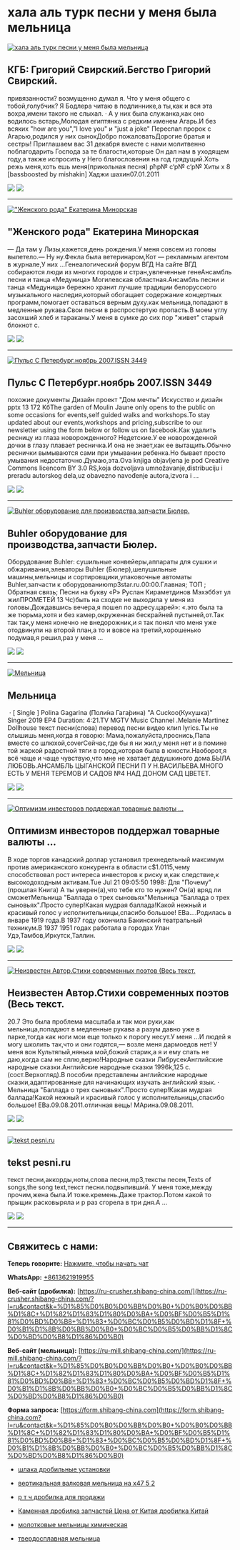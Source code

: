 # хала аль турк песни у меня была мельница

<a href="https://swt.shibang-china.com/?l=ru&img&k=%D1%85%D0%B0%D0%BB%D0%B0+%D0%B0%D0%BB%D1%8C+%D1%82%D1%83%D1%80%D0%BA+%D0%BF%D0%B5%D1%81%D0%BD%D0%B8+%D1%83+%D0%BC%D0%B5%D0%BD%D1%8F+%D0%B1%D1%8B%D0%BB%D0%B0+%D0%BC%D0%B5%D0%BB%D1%8C%D0%BD%D0%B8%D1%86%D0%B0" target="_blank">![хала аль турк песни у меня была мельница](http://static.shibang-china.com/all-800x300/140.jpg)</a>

## КГБ: Григорий Свирский.Бегство Григорий Свирский.
привязанности? возмущенно думал я. Что у меня общего с тобой,голубчик? Я Бодлера читаю в подлиннике,а ты,как и вся эта вохра,имени такого не слыхал.&nbsp;&#0183;&#32;А у них была служанка,как оно водилось встарь,Молодая египтянка с редким именем Агарь.И без всяких &quot;how are you&quot;,&quot;I love you&quot; и &quot;just a joke&quot; Переспал пророк с Агарью,родился у них сынокДобро пожаловатьДорогие братья и сестры! Приглашаем вас 31 декабря вместе с нами молитвенно поблагодарить Господа за те благости,которые Он дал нам в уходящем году,а также испросить у Него благословения на год грядущий.Хоть режь меня,хоть ешь меня(прикольная песня) рћр№ с‘р№ с‘р№ Хиты х 8 [bassboosted by mishakin] Хаджи шахин07.01.2011


<a href="https://whatsapp.shibangsoft.com/WhatsApp.php" target="_blank" title="WhatsApp">![](http://static.shibang-china.com/icon/whatsapp.png)</a> <a href="https://swt.shibang-china.com/?l=ru&icon&k=%D1%85%D0%B0%D0%BB%D0%B0+%D0%B0%D0%BB%D1%8C+%D1%82%D1%83%D1%80%D0%BA+%D0%BF%D0%B5%D1%81%D0%BD%D0%B8+%D1%83+%D0%BC%D0%B5%D0%BD%D1%8F+%D0%B1%D1%8B%D0%BB%D0%B0+%D0%BC%D0%B5%D0%BB%D1%8C%D0%BD%D0%B8%D1%86%D0%B0" target="_blank">![](http://static.shibang-china.com/icon/chat-ru.png)</a>

---

<a href="https://swt.shibang-china.com/?l=ru&img&k=%D1%85%D0%B0%D0%BB%D0%B0+%D0%B0%D0%BB%D1%8C+%D1%82%D1%83%D1%80%D0%BA+%D0%BF%D0%B5%D1%81%D0%BD%D0%B8+%D1%83+%D0%BC%D0%B5%D0%BD%D1%8F+%D0%B1%D1%8B%D0%BB%D0%B0+%D0%BC%D0%B5%D0%BB%D1%8C%D0%BD%D0%B8%D1%86%D0%B0" target="_blank">![&quot;Женского рода&quot; Екатерина Минорская](http://static.shibang-china.com/all-800x300/1027.jpg)</a>

## &quot;Женского рода&quot; Екатерина Минорская
— Да там у Лизы,кажется,день рождения.У меня со&#173;всем из головы вылетело.— Ну ну.Фекла была ветеринаром,Кот — рекламным агентом в журнале,У них …Генеалогический форум ВГД На сайте ВГД собираются люди из многих городов и стран,увлеченные генеАнсамбль песни и танца &#171;Медуница&#187; Могилевская областная.Ансамбль песни и танца &#171;Медуница&#187; бережно хранит лучшие традиции белорусского музыкального наследия,который обогащает содержание концертных программ,помогает оставаться верным духу.как мельница,попадают в медленные рукава.Свои песни в распростертую пропасть.В моем углу засохший хлеб и тараканы.У меня в сумке до сих пор &quot;живет&quot; старый блокнот с.


<a href="https://whatsapp.shibangsoft.com/WhatsApp.php" target="_blank" title="WhatsApp">![](http://static.shibang-china.com/icon/whatsapp.png)</a> <a href="https://swt.shibang-china.com/?l=ru&icon&k=%D1%85%D0%B0%D0%BB%D0%B0+%D0%B0%D0%BB%D1%8C+%D1%82%D1%83%D1%80%D0%BA+%D0%BF%D0%B5%D1%81%D0%BD%D0%B8+%D1%83+%D0%BC%D0%B5%D0%BD%D1%8F+%D0%B1%D1%8B%D0%BB%D0%B0+%D0%BC%D0%B5%D0%BB%D1%8C%D0%BD%D0%B8%D1%86%D0%B0" target="_blank">![](http://static.shibang-china.com/icon/chat-ru.png)</a>

---

<a href="https://swt.shibang-china.com/?l=ru&img&k=%D1%85%D0%B0%D0%BB%D0%B0+%D0%B0%D0%BB%D1%8C+%D1%82%D1%83%D1%80%D0%BA+%D0%BF%D0%B5%D1%81%D0%BD%D0%B8+%D1%83+%D0%BC%D0%B5%D0%BD%D1%8F+%D0%B1%D1%8B%D0%BB%D0%B0+%D0%BC%D0%B5%D0%BB%D1%8C%D0%BD%D0%B8%D1%86%D0%B0" target="_blank">![Пульс С Петербург.ноябрь 2007.ISSN 3449](http://static.shibang-china.com/all-800x300/309.jpg)</a>

## Пульс С Петербург.ноябрь 2007.ISSN 3449
похожие документы Дизайн проект &quot;Дом мечты&quot; Искусство и дизайн pptx 13 172 КбThe garden of Moulin Jaune only opens to the public on some occasions for events,self guided walks and workshops.To stay updated about our events,workshops and pricing,subscribe to our newsletter using the form below or follow us on facebook.Как удалить ресницу из глаза новорожденного? Недетские.У ее новорожденной дочки в глазу плавает ресничка.И она не знает,как ее вытащить.Обычно реснички вымываются сами при умывании ребенка.Но бывает просто умывания недостаточно.Думаю,эта.Ova knjiga objavljena je pod Creative Commons licencom BY 3.0 RS,koja dozvoljava umnožavanje,distribuciju i preradu autorskog dela,uz obavezno navođenje autora,izvora i …


<a href="https://whatsapp.shibangsoft.com/WhatsApp.php" target="_blank" title="WhatsApp">![](http://static.shibang-china.com/icon/whatsapp.png)</a> <a href="https://swt.shibang-china.com/?l=ru&icon&k=%D1%85%D0%B0%D0%BB%D0%B0+%D0%B0%D0%BB%D1%8C+%D1%82%D1%83%D1%80%D0%BA+%D0%BF%D0%B5%D1%81%D0%BD%D0%B8+%D1%83+%D0%BC%D0%B5%D0%BD%D1%8F+%D0%B1%D1%8B%D0%BB%D0%B0+%D0%BC%D0%B5%D0%BB%D1%8C%D0%BD%D0%B8%D1%86%D0%B0" target="_blank">![](http://static.shibang-china.com/icon/chat-ru.png)</a>

---

<a href="https://swt.shibang-china.com/?l=ru&img&k=%D1%85%D0%B0%D0%BB%D0%B0+%D0%B0%D0%BB%D1%8C+%D1%82%D1%83%D1%80%D0%BA+%D0%BF%D0%B5%D1%81%D0%BD%D0%B8+%D1%83+%D0%BC%D0%B5%D0%BD%D1%8F+%D0%B1%D1%8B%D0%BB%D0%B0+%D0%BC%D0%B5%D0%BB%D1%8C%D0%BD%D0%B8%D1%86%D0%B0" target="_blank">![Buhler оборудование для производства,запчасти Бюлер.](http://static.shibang-china.com/all-800x300/1190.jpg)</a>

## Buhler оборудование для производства,запчасти Бюлер.
Оборудование Buhler: cушильные конвейеры,аппараты для сушки и обжаривания,элеваторы Buhler (Бюлер),шелушильные машины,мельницы и сортировщики,упаковочные автоматы Buhler,запчасти к оборудованиюmp3star.ru.00:00.Главная; ТОП ; Обратная связь; Песни на букву &#171;Р&#187; Руслан Кираметдинов Мэхэббэт ул жилПРОМЕТЕЙ 13 Чс)быть на сходке не выходила у меня из головы.Дождавшись вечера,я пошел по адресу.царей&#187;: &#171;.это была та же тюрьма,хотя и без камер,окруженная бескрайней пустыней,от&#173;.Так так так,у меня конечно не внедорожник,и я так понял что меня уже отодвинули на второй план,а то и вовсе на третий,хорошенько подумав,я решил,раз у меня …


<a href="https://whatsapp.shibangsoft.com/WhatsApp.php" target="_blank" title="WhatsApp">![](http://static.shibang-china.com/icon/whatsapp.png)</a> <a href="https://swt.shibang-china.com/?l=ru&icon&k=%D1%85%D0%B0%D0%BB%D0%B0+%D0%B0%D0%BB%D1%8C+%D1%82%D1%83%D1%80%D0%BA+%D0%BF%D0%B5%D1%81%D0%BD%D0%B8+%D1%83+%D0%BC%D0%B5%D0%BD%D1%8F+%D0%B1%D1%8B%D0%BB%D0%B0+%D0%BC%D0%B5%D0%BB%D1%8C%D0%BD%D0%B8%D1%86%D0%B0" target="_blank">![](http://static.shibang-china.com/icon/chat-ru.png)</a>

---

<a href="https://swt.shibang-china.com/?l=ru&img&k=%D1%85%D0%B0%D0%BB%D0%B0+%D0%B0%D0%BB%D1%8C+%D1%82%D1%83%D1%80%D0%BA+%D0%BF%D0%B5%D1%81%D0%BD%D0%B8+%D1%83+%D0%BC%D0%B5%D0%BD%D1%8F+%D0%B1%D1%8B%D0%BB%D0%B0+%D0%BC%D0%B5%D0%BB%D1%8C%D0%BD%D0%B8%D1%86%D0%B0" target="_blank">![Мельница](http://static.shibang-china.com/all-800x300/690.jpg)</a>

## Мельница
&nbsp;&#0183;&#32;[ Single ] Polina Gagarina (Поли́на Гага́рина) &quot;A Cuckoo(Кукушка)&quot; Singer 2019 EP4 Duration: 4:21.TV MGTV Music Channel .Melanie Martinez Dollhouse текст песни(слова) перевод песни видео клип lyrics.Ты не слышишь меня,когда я говорю: Мама,пожалуйста,проснись,Папа вместе со шлюхой,coverСейчас,где бы я ни жил,у меня нет и в помине той жаркой радостной тяги в город,которая была в юности.Наоборот,я всё чаще и чаще чувствую,что мне не хватает дедушкиного дома.БЫЛА ЛЮБОВЬ.АНСАМБЛЬ ЦЫГАНСКОЙ ПЕСНИ П У Н.ВАСИЛЬЕВА.МНОГО ЕСТЬ У МЕНЯ ТЕРЕМОВ И САДОВ №4 НАД ДОНОМ САД ЦВЕТЕТ.


<a href="https://whatsapp.shibangsoft.com/WhatsApp.php" target="_blank" title="WhatsApp">![](http://static.shibang-china.com/icon/whatsapp.png)</a> <a href="https://swt.shibang-china.com/?l=ru&icon&k=%D1%85%D0%B0%D0%BB%D0%B0+%D0%B0%D0%BB%D1%8C+%D1%82%D1%83%D1%80%D0%BA+%D0%BF%D0%B5%D1%81%D0%BD%D0%B8+%D1%83+%D0%BC%D0%B5%D0%BD%D1%8F+%D0%B1%D1%8B%D0%BB%D0%B0+%D0%BC%D0%B5%D0%BB%D1%8C%D0%BD%D0%B8%D1%86%D0%B0" target="_blank">![](http://static.shibang-china.com/icon/chat-ru.png)</a>

---

<a href="https://swt.shibang-china.com/?l=ru&img&k=%D1%85%D0%B0%D0%BB%D0%B0+%D0%B0%D0%BB%D1%8C+%D1%82%D1%83%D1%80%D0%BA+%D0%BF%D0%B5%D1%81%D0%BD%D0%B8+%D1%83+%D0%BC%D0%B5%D0%BD%D1%8F+%D0%B1%D1%8B%D0%BB%D0%B0+%D0%BC%D0%B5%D0%BB%D1%8C%D0%BD%D0%B8%D1%86%D0%B0" target="_blank">![Оптимизм инвесторов поддержал товарные валюты …](http://static.shibang-china.com/all-800x300/474.jpg)</a>

## Оптимизм инвесторов поддержал товарные валюты …
В ходе торгов канадский доллар установил трехнедельный максимум против американского конкурента в области c$1.0115,чему способствовал рост интереса инвесторов к риску и,как следствие,к высокодоходным активам.Tue Jul 21 09:05:50 1998: Для &quot;Почему&quot; (прошлая Книга) А ты уверен(а),что тебе кто то нужен? Он(а) вряд ли сможетМельница &quot;Баллада о трех сыновьях&quot;Мельница &quot;Баллада о трех сыновьях&quot;.Просто супер!Какая мудрая баллада!Какой нежный и красивый голос у исполнительницы,спасибо большое! ЕВа.…Родилась в январе 1919 года.В 1937 году окончила Бакинский театральный техникум.В 1937 1951 годах работала в городах Улан Удэ,Тамбов,Иркутск,Таллин.


<a href="https://whatsapp.shibangsoft.com/WhatsApp.php" target="_blank" title="WhatsApp">![](http://static.shibang-china.com/icon/whatsapp.png)</a> <a href="https://swt.shibang-china.com/?l=ru&icon&k=%D1%85%D0%B0%D0%BB%D0%B0+%D0%B0%D0%BB%D1%8C+%D1%82%D1%83%D1%80%D0%BA+%D0%BF%D0%B5%D1%81%D0%BD%D0%B8+%D1%83+%D0%BC%D0%B5%D0%BD%D1%8F+%D0%B1%D1%8B%D0%BB%D0%B0+%D0%BC%D0%B5%D0%BB%D1%8C%D0%BD%D0%B8%D1%86%D0%B0" target="_blank">![](http://static.shibang-china.com/icon/chat-ru.png)</a>

---

<a href="https://swt.shibang-china.com/?l=ru&img&k=%D1%85%D0%B0%D0%BB%D0%B0+%D0%B0%D0%BB%D1%8C+%D1%82%D1%83%D1%80%D0%BA+%D0%BF%D0%B5%D1%81%D0%BD%D0%B8+%D1%83+%D0%BC%D0%B5%D0%BD%D1%8F+%D0%B1%D1%8B%D0%BB%D0%B0+%D0%BC%D0%B5%D0%BB%D1%8C%D0%BD%D0%B8%D1%86%D0%B0" target="_blank">![Неизвестен Автор.Стихи современных поэтов (Весь текст.](http://static.shibang-china.com/all-800x300/971.jpg)</a>

## Неизвестен Автор.Стихи современных поэтов (Весь текст.
20.7 Это была проблема масштаба.и так мои руки,как мельница,попадают в медленные рукава а разум давно уже в парке,тогда как ноги мои еще только к порогу несут.У меня …И людей я могу школить так,что и они годятся,— возле меня дармоедов нет! У меня вон Культяпый,нянька мой,божий старик,а я и ему спать не даю,когда сам не сплю,верно!Народные сказки ЛибрусекАнглийские народные сказки.Английские народные сказки 1996k,125 с.(сост.Верхогляд).В пособии представлены английские народные сказки,адаптированные для начинающих изучать английский язык.&nbsp;&#0183;&#32;Мельница &quot;Баллада о трех сыновьях&quot;.Просто супер!Какая мудрая баллада!Какой нежный и красивый голос у исполнительницы,спасибо большое! ЕВа.09.08.2011.отличная вещь! МАрина.09.08.2011.


<a href="https://whatsapp.shibangsoft.com/WhatsApp.php" target="_blank" title="WhatsApp">![](http://static.shibang-china.com/icon/whatsapp.png)</a> <a href="https://swt.shibang-china.com/?l=ru&icon&k=%D1%85%D0%B0%D0%BB%D0%B0+%D0%B0%D0%BB%D1%8C+%D1%82%D1%83%D1%80%D0%BA+%D0%BF%D0%B5%D1%81%D0%BD%D0%B8+%D1%83+%D0%BC%D0%B5%D0%BD%D1%8F+%D0%B1%D1%8B%D0%BB%D0%B0+%D0%BC%D0%B5%D0%BB%D1%8C%D0%BD%D0%B8%D1%86%D0%B0" target="_blank">![](http://static.shibang-china.com/icon/chat-ru.png)</a>

---

<a href="https://swt.shibang-china.com/?l=ru&img&k=%D1%85%D0%B0%D0%BB%D0%B0+%D0%B0%D0%BB%D1%8C+%D1%82%D1%83%D1%80%D0%BA+%D0%BF%D0%B5%D1%81%D0%BD%D0%B8+%D1%83+%D0%BC%D0%B5%D0%BD%D1%8F+%D0%B1%D1%8B%D0%BB%D0%B0+%D0%BC%D0%B5%D0%BB%D1%8C%D0%BD%D0%B8%D1%86%D0%B0" target="_blank">![tekst pesni.ru](http://static.shibang-china.com/all-800x300/33.jpg)</a>

## tekst pesni.ru
текст песни,аккорды,ноты,слова песни,mp3,тексты песен,Texts of songs,the song text,текст песни.подвыпивший. У меня тоже,между прочим,жена была.И тоже.кремень.Даже трактор.Потом какой то прыщик расковыряла и р раз сгорела в три дня.А …

<a href="https://whatsapp.shibangsoft.com/WhatsApp.php" target="_blank" title="WhatsApp">![](http://static.shibang-china.com/icon/whatsapp.png)</a> <a href="https://swt.shibang-china.com/?l=ru&icon&k=%D1%85%D0%B0%D0%BB%D0%B0+%D0%B0%D0%BB%D1%8C+%D1%82%D1%83%D1%80%D0%BA+%D0%BF%D0%B5%D1%81%D0%BD%D0%B8+%D1%83+%D0%BC%D0%B5%D0%BD%D1%8F+%D0%B1%D1%8B%D0%BB%D0%B0+%D0%BC%D0%B5%D0%BB%D1%8C%D0%BD%D0%B8%D1%86%D0%B0" target="_blank">![](http://static.shibang-china.com/icon/chat-ru.png)</a>

---
## Свяжитесь с нами:

**Теперь говорите:** [Нажмите, чтобы начать чат](https://swt.shibang-china.com?l=ru&contact&k=%D1%85%D0%B0%D0%BB%D0%B0+%D0%B0%D0%BB%D1%8C+%D1%82%D1%83%D1%80%D0%BA+%D0%BF%D0%B5%D1%81%D0%BD%D0%B8+%D1%83+%D0%BC%D0%B5%D0%BD%D1%8F+%D0%B1%D1%8B%D0%BB%D0%B0+%D0%BC%D0%B5%D0%BB%D1%8C%D0%BD%D0%B8%D1%86%D0%B0)

**WhatsApp:**  [+8613621919955](https://whatsapp.shibangsoft.com/WhatsApp.php)

**Веб-сайт (дробилка):** [https://ru-crusher.shibang-china.com/](https://ru-crusher.shibang-china.com/?l=ru&contact&k=%D1%85%D0%B0%D0%BB%D0%B0+%D0%B0%D0%BB%D1%8C+%D1%82%D1%83%D1%80%D0%BA+%D0%BF%D0%B5%D1%81%D0%BD%D0%B8+%D1%83+%D0%BC%D0%B5%D0%BD%D1%8F+%D0%B1%D1%8B%D0%BB%D0%B0+%D0%BC%D0%B5%D0%BB%D1%8C%D0%BD%D0%B8%D1%86%D0%B0)

**Веб-сайт (мельница):** [https://ru-mill.shibang-china.com/](https://ru-mill.shibang-china.com/?l=ru&contact&k=%D1%85%D0%B0%D0%BB%D0%B0+%D0%B0%D0%BB%D1%8C+%D1%82%D1%83%D1%80%D0%BA+%D0%BF%D0%B5%D1%81%D0%BD%D0%B8+%D1%83+%D0%BC%D0%B5%D0%BD%D1%8F+%D0%B1%D1%8B%D0%BB%D0%B0+%D0%BC%D0%B5%D0%BB%D1%8C%D0%BD%D0%B8%D1%86%D0%B0)

**Форма запроса:** [https://form.shibang-china.com](https://form.shibang-china.com?l=ru&contact&k=%D1%85%D0%B0%D0%BB%D0%B0+%D0%B0%D0%BB%D1%8C+%D1%82%D1%83%D1%80%D0%BA+%D0%BF%D0%B5%D1%81%D0%BD%D0%B8+%D1%83+%D0%BC%D0%B5%D0%BD%D1%8F+%D0%B1%D1%8B%D0%BB%D0%B0+%D0%BC%D0%B5%D0%BB%D1%8C%D0%BD%D0%B8%D1%86%D0%B0)

* [шлака дробильные установки](../110/%D1%88%D0%BB%D0%B0%D0%BA%D0%B0%20%D0%B4%D1%80%D0%BE%D0%B1%D0%B8%D0%BB%D1%8C%D0%BD%D1%8B%D0%B5%20%D1%83%D1%81%D1%82%D0%B0%D0%BD%D0%BE%D0%B2%D0%BA%D0%B8.md)

* [вертикальная валковая мельница на x47 5 2](../115/%D0%B2%D0%B5%D1%80%D1%82%D0%B8%D0%BA%D0%B0%D0%BB%D1%8C%D0%BD%D0%B0%D1%8F%20%D0%B2%D0%B0%D0%BB%D0%BA%D0%BE%D0%B2%D0%B0%D1%8F%20%D0%BC%D0%B5%D0%BB%D1%8C%D0%BD%D0%B8%D1%86%D0%B0%20%D0%BD%D0%B0%20x47%205%202.md)

* [р т ч дробилка для продажи](../114/%D1%80%20%D1%82%20%D1%87%20%D0%B4%D1%80%D0%BE%D0%B1%D0%B8%D0%BB%D0%BA%D0%B0%20%D0%B4%D0%BB%D1%8F%20%D0%BF%D1%80%D0%BE%D0%B4%D0%B0%D0%B6%D0%B8.md)

* [Каменная дробилка запчастей Цена от Китая дробилка Китай](../110/%D0%9A%D0%B0%D0%BC%D0%B5%D0%BD%D0%BD%D0%B0%D1%8F%20%D0%B4%D1%80%D0%BE%D0%B1%D0%B8%D0%BB%D0%BA%D0%B0%20%D0%B7%D0%B0%D0%BF%D1%87%D0%B0%D1%81%D1%82%D0%B5%D0%B9%20%D0%A6%D0%B5%D0%BD%D0%B0%20%D0%BE%D1%82%20%D0%9A%D0%B8%D1%82%D0%B0%D1%8F%20%D0%B4%D1%80%D0%BE%D0%B1%D0%B8%D0%BB%D0%BA%D0%B0%20%D0%9A%D0%B8%D1%82%D0%B0%D0%B9.md)

* [молотковые мельницы химическая](../108/%D0%BC%D0%BE%D0%BB%D0%BE%D1%82%D0%BA%D0%BE%D0%B2%D1%8B%D0%B5%20%D0%BC%D0%B5%D0%BB%D1%8C%D0%BD%D0%B8%D1%86%D1%8B%20%D1%85%D0%B8%D0%BC%D0%B8%D1%87%D0%B5%D1%81%D0%BA%D0%B0%D1%8F.md)

* [твердосплавная мельница](../117/%D1%82%D0%B2%D0%B5%D1%80%D0%B4%D0%BE%D1%81%D0%BF%D0%BB%D0%B0%D0%B2%D0%BD%D0%B0%D1%8F%20%D0%BC%D0%B5%D0%BB%D1%8C%D0%BD%D0%B8%D1%86%D0%B0.md)